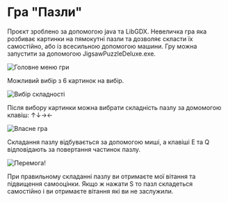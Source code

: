 # Гра "Пазли"

Проєкт зроблено за допомогою java та LibGDX. Невеличка гра яка розбиває картинки на пямокутні пазли та дозволяє скласти їх самостійно, або із всесильною допомогою машини. Гру можна запустити за допомогою JigsawPuzzleDeluxe.exe.

![Головне меню гри](https://github.com/vasik042/Jigsaw_puzzle/blob/master/ReadmeImg/Головне%20меню%20гри.jpeg?raw=true)

Можливий вибір з 6 картинок на вибір. 

![Вибір складності](https://github.com/vasik042/Jigsaw_puzzle/blob/master/ReadmeImg/Вибір%20складності.jpeg?raw=true)

Після вибору картинки можна вибрати складність пазлу за домомогою клавіш: ↑↓→←

![Власне гра](https://github.com/vasik042/Jigsaw_puzzle/blob/master/ReadmeImg/Власне%20гра.jpeg?raw=true)

Складання пазлу відбувається за допомогою миші, а клавіші Е та Q відповідають за повертання частинок пазлу.

![Перемога!](ReadmeImg/Перемога!.jpeg)

При правильному складанні пазлу ви отримаєте мої вітання та підвищення самооцінки. Якщо ж нажати S то пазл складеться самостійно і ви отримаєте вітання які ви не заслужили.
